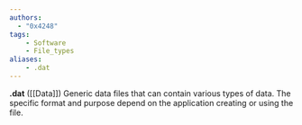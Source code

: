 ```yaml
---
authors:
  - "0x4248"
tags:
    - Software
    - File_types
aliases:
    - .dat
---
```

**.dat** ([[Data]]) Generic data files that can contain various types of data. The specific format and purpose depend on the application creating or using the file.
